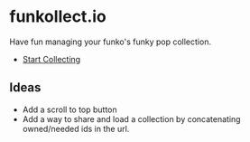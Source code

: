 # funkollect.io

Have fun managing your funko's funky pop collection.

* [Start Collecting](http://funkollect.io)

## Ideas

* Add a scroll to top button
* Add a way to share and load a collection by concatenating owned/needed ids in the url.